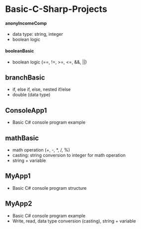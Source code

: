 # Basic-C-Sharp-Projects

#### anonyIncomeComp

* data type: string, integer
* boolean logic

#### booleanBasic

* boolean logic (==, !=, >=, <=, &&, ||)

## branchBasic

* if, else if, else, nested if/else
* double (data type)

## ConsoleApp1

* Basic C# console program example

## mathBasic

* math operation (+, -, *, /, %)
* casting: string conversion to integer for math operation
* string + variable

## MyApp1  

* Basic C# console program structure
  
## MyApp2  

* Basic C# console program example
* Write, read, data type conversion (casting), string + variable
